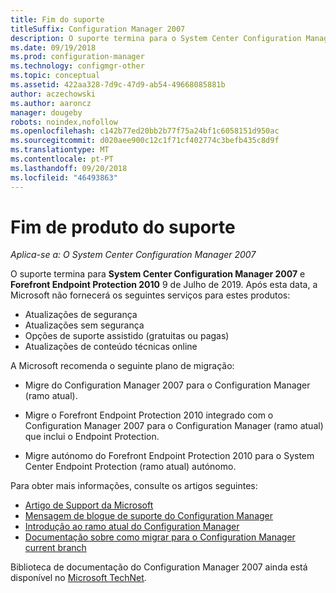```yaml
---
title: Fim do suporte
titleSuffix: Configuration Manager 2007
description: O suporte termina para o System Center Configuration Manager 2007 e o Forefront Endpoint Protection 2010, 9 de Julho de 2019.
ms.date: 09/19/2018
ms.prod: configuration-manager
ms.technology: configmgr-other
ms.topic: conceptual
ms.assetid: 422aa328-7d9c-47d9-ab54-49668085881b
author: aczechowski
ms.author: aaroncz
manager: dougeby
robots: noindex,nofollow
ms.openlocfilehash: c142b77ed20bb2b77f75a24bf1c6058151d950ac
ms.sourcegitcommit: d020aee900c12c1f71cf402774c3befb435c8d9f
ms.translationtype: MT
ms.contentlocale: pt-PT
ms.lasthandoff: 09/20/2018
ms.locfileid: "46493863"
---
```

# <a name="product-end-of-support"></a>Fim de produto do suporte

*Aplica-se a: O System Center Configuration Manager 2007*

O suporte termina para **System Center Configuration Manager 2007** e **Forefront Endpoint Protection 2010** 9 de Julho de 2019. Após esta data, a Microsoft não fornecerá os seguintes serviços para estes produtos: 
- Atualizações de segurança
- Atualizações sem segurança
- Opções de suporte assistido (gratuitas ou pagas)
- Atualizações de conteúdo técnicas online 

A Microsoft recomenda o seguinte plano de migração:

- Migre do Configuration Manager 2007 para o Configuration Manager (ramo atual).  

- Migre o Forefront Endpoint Protection 2010 integrado com o Configuration Manager 2007 para o Configuration Manager (ramo atual) que inclui o Endpoint Protection.  

- Migre autónomo do Forefront Endpoint Protection 2010 para o System Center Endpoint Protection (ramo atual) autónomo.  


Para obter mais informações, consulte os artigos seguintes:

- [Artigo de Support da Microsoft](https://support.microsoft.com/help/4096323)  
- [Mensagem de blogue de suporte do Configuration Manager](https://blogs.technet.microsoft.com/configurationmgr/2018/03/30/configuration-manager-2007-approaching-end-of-support-what-you-need-to-know/)  
- [Introdução ao ramo atual do Configuration Manager](/sccm/core/understand/introduction)  
- [Documentação sobre como migrar para o Configuration Manager current branch](/sccm/core/migration/migrate-data-between-hierarchies)  


Biblioteca de documentação do Configuration Manager 2007 ainda está disponível no [Microsoft TechNet](https://technet.microsoft.com/library/bb735860.aspx).